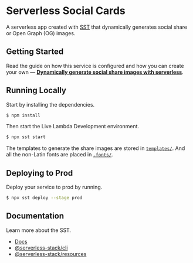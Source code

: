 # Serverless Social Cards

A serverless app created with [SST](https://github.com/serverless-stack/serverless-stack) that dynamically generates social share or Open Graph (OG) images.

## Getting Started

Read the guide on how this service is configured and how you can create your own — [**Dynamically generate social share images with serverless**](https://serverless-stack.com/chapters/dynamically-generate-social-share-images-with-serverless.html).

## Running Locally

Start by installing the dependencies.

``` bash
$ npm install
```

Then start the Live Lambda Development environment.

``` bash
$ npx sst start
```

The templates to generate the share images are stored in [`templates/`](https://github.com/serverless-stack/social-cards/tree/main/templates). And all the non-Latin fonts are placed in [`.fonts/`](https://github.com/serverless-stack/social-cards/tree/main/.fonts).

## Deploying to Prod

Deploy your service to prod by running.

``` bash
$ npx sst deploy --stage prod
```

## Documentation

Learn more about the SST.

- [Docs](https://docs.serverless-stack.com/)
- [@serverless-stack/cli](https://docs.serverless-stack.com/packages/cli)
- [@serverless-stack/resources](https://docs.serverless-stack.com/packages/resources)
